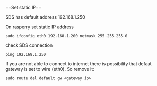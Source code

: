 ==Set static IP==

SDS has default address
192.168.1.250

On rasperry set static IP address

    sudo ifconfig eth0 192.168.1.200 netmask 255.255.255.0

check SDS connection

    ping 192.168.1.250

If you are not able to connect to internet there is possibility that defaut
gateway is set to wire (eth0). So remove it:

    sudo route del default gw <gateway ip>
